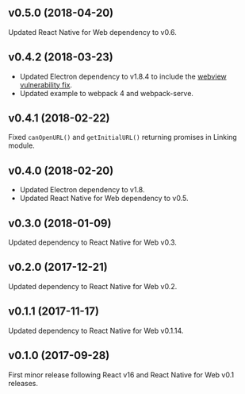 ## v0.5.0 (2018-04-20)

Updated React Native for Web dependency to v0.6.

## v0.4.2 (2018-03-23)

* Updated Electron dependency to v1.8.4 to include the [webview vulnerability fix](https://electronjs.org/blog/webview-fix).
* Updated example to webpack 4 and webpack-serve.

## v0.4.1 (2018-02-22)

Fixed `canOpenURL()` and `getInitialURL()` returning promises in Linking module.

## v0.4.0 (2018-02-20)

* Updated Electron dependency to v1.8.
* Updated React Native for Web dependency to v0.5.

## v0.3.0 (2018-01-09)

Updated dependency to React Native for Web v0.3.

## v0.2.0 (2017-12-21)

Updated dependency to React Native for Web v0.2.

## v0.1.1 (2017-11-17)

Updated dependency to React Native for Web v0.1.14.

## v0.1.0 (2017-09-28)

First minor release following React v16 and React Native for Web v0.1 releases.

